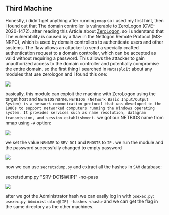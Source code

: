 ## Third Machine

Honestly, i didn't get anything after running `nmap` so i used my first hint, then i found out that The domain controller is vulnerable to ZeroLogon (CVE-2020-1472).
after reading this Article about [ZeroLogon](https://dirkjanm.io/a-different-way-of-abusing-zerologon/).
so i understand that The vulnerability is caused by a flaw in the Netlogon Remote Protocol (MS-NRPC), which is used by domain controllers to authenticate users and other systems. The flaw allows an attacker to send a specially crafted authentication request to a domain controller, which can be accepted as valid without requiring a password. This allows the attacker to gain unauthorized access to the domain controller and potentially compromise the entire domain.
so the first thing i searched in `Metasploit` about any modules that use zerologon
and i found this one:

![](https://i.ibb.co/Zmzcc15/Screen-Shot-2022-12-29-at-10-41-16-AM.png)

basically, this module can exploit the machine with ZeroLogon using the target host and `NETBIOS` name.
`NETBIOS (Network Basic Input/Output System) is a network communication protocol that was developed in the 1980s to support networked computers running the Windows operating system. It provides services such as name resolution, datagram transmission, and session establishment.`
we got our NETBIOS name from nmap using `-A` option:

![](https://i.ibb.co/bgYLD7F/Screen-Shot-2022-12-29-at-11-42-52-AM.png)

we set the value `NBNAME` to `SRV-DC1` and `RHOSTS` to `IP` .
we run the module and the password successfully changed to empty password

![](https://i.ibb.co/k6bVQSn/Screen-Shot-2022-12-29-at-11-50-01-AM.png)

now we can use `secretsdump.py` and extract all the hashes in `SAM` database:
  
  secretsdump.py "SRV-DC1$@[IP]" -no-pass

![](https://i.ibb.co/7WKFjqP/Screen-Shot-2022-12-29-at-12-00-46-PM.png)

after we got the Administrator hash we can easily log in with `psexec.py`:
`psexec.py Administrator@[IP] -hashes <hash>`
and we can get the flag in the same directory as the other machines.
